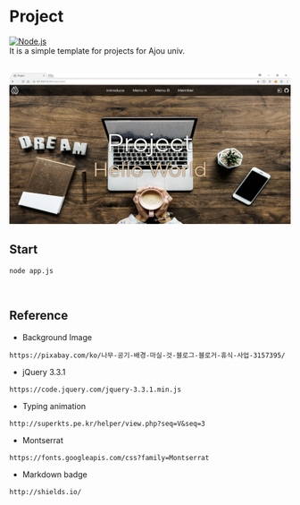 # Project  
[![Node.js](https://img.shields.io/badge/Node.js-v9.11.1-green.svg)]()  
It is a simple template for projects for Ajou univ.  
<br>

<img src="screenshot/20180429.png?raw=true"> 

## Start  
```
node app.js
```
<br>

## Reference  

- Background Image  
```
https://pixabay.com/ko/나무-공기-배경-마실-것-블로그-블로거-휴식-사업-3157395/
```
- jQuery 3.3.1  
```
https://code.jquery.com/jquery-3.3.1.min.js
```
- Typing animation
```
http://superkts.pe.kr/helper/view.php?seq=V&seq=3
```
- Montserrat
```
https://fonts.googleapis.com/css?family=Montserrat 
```
- Markdown badge
```
http://shields.io/ 
```